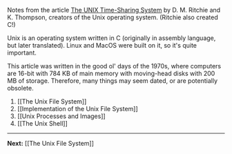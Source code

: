 Notes from the article [The UNIX Time-Sharing System](https://dsf.berkeley.edu/cs262/unix.pdf) by D. M. Ritchie and K. Thompson, creators of the Unix operating system. (Ritchie also created C!)

Unix is an operating system written in C (originally in assembly language, but later translated). Linux and MacOS were built on it, so it's quite important.

This article was written in the good ol' days of the 1970s, where computers are 16-bit with 784 KB of main memory with moving-head disks with 200 MB of storage. Therefore, many things may seem dated, or are potentially obsolete. 

1. [[The Unix File System]]
2. [[Implementation of the Unix File System]]
3. [[Unix Processes and Images]]
4. [[The Unix Shell]]

---

**Next:** [[The Unix File System]]